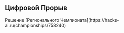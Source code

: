 <h2>Цифровой Прорыв</h2>
Решение [Регионального Чемпионата](https://hacks-ai.ru/championships/758240)
